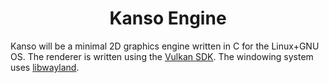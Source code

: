 <div align="center">

# Kanso Engine

</div>

Kanso will be a minimal 2D graphics engine written in C for the Linux+GNU OS.
The renderer is written using the [Vulkan SDK](https://vulkan.lunarg.com).
The windowing system uses [libwayland](https://gitlab.freedesktop.org/wayland/wayland).
